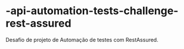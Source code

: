 # -api-automation-tests-challenge-rest-assured
Desafio de projeto de Automação de testes com RestAssured.
